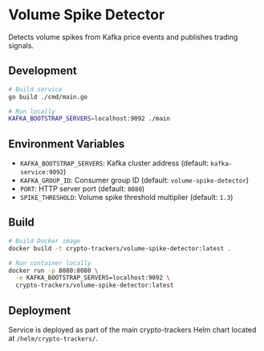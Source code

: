 # Volume Spike Detector

Detects volume spikes from Kafka price events and publishes trading signals.

## Development

```bash
# Build service
go build ./cmd/main.go

# Run locally
KAFKA_BOOTSTRAP_SERVERS=localhost:9092 ./main
```

## Environment Variables

- `KAFKA_BOOTSTRAP_SERVERS`: Kafka cluster address (default: `kafka-service:9092`)
- `KAFKA_GROUP_ID`: Consumer group ID (default: `volume-spike-detector`)
- `PORT`: HTTP server port (default: `8080`)
- `SPIKE_THRESHOLD`: Volume spike threshold multiplier (default: `1.3`)

## Build

```bash
# Build Docker image
docker build -t crypto-trackers/volume-spike-detector:latest .

# Run container locally
docker run -p 8080:8080 \
  -e KAFKA_BOOTSTRAP_SERVERS=localhost:9092 \
  crypto-trackers/volume-spike-detector:latest
```

## Deployment

Service is deployed as part of the main crypto-trackers Helm chart located at `/helm/crypto-trackers/`.